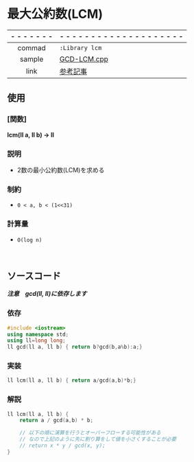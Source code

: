 # 最大公約数(LCM)

| - - - - - - - | - - - - - - - - - - - - - - - - - - - -                        |
| :----:        | :------                                                        |
| commad        | `:Library lcm`                                                 |
| sample        | [GCD-LCM.cpp](/sample/GCD-LCM.cpp)                            |
| link          | [参考記事](https://qiita.com/drken/items/0c88a37eec520f82b788) |

## 使用

### **[関数]**
**lcm(ll a, ll b) -> ll**
### 説明
- 2数の最小公約数(LCM)を求める
### 制約
- `0 < a, b < (1<<31)`
### 計算量
- `O(log n)`


<br>


## ソースコード

<b>*注意　gcd(ll, ll)に依存します*</b>
### 依存
```cpp
#include <iostream>
using namespace std;
using ll=long long;
ll gcd(ll a, ll b) { return b?gcd(b,a%b):a;}
```

### 実装
```cpp
ll lcm(ll a, ll b) { return a/gcd(a,b)*b;}
```

### 解説
```cpp
ll lcm(ll a, ll b) {
    return a / gcd(a,b) * b;

    // 以下の順に演算を行うとオーバーフローする可能性がある
    // なので上記のように先に割り算をして値を小さくすることが必要
    // return x * y / gcd(x, y);
}
```
